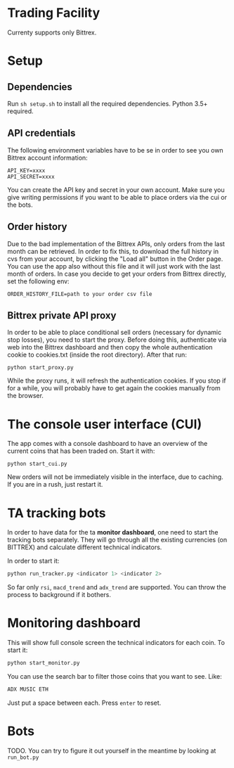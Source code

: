 # Trading Facility

Currenty supports only Bittrex.

# Setup
## Dependencies
Run
`sh setup.sh`
to install all the required dependencies. Python 3.5+ required.

## API credentials
The following environment variables have to be se in order to see you own Bittrex account information:
```
API_KEY=xxxx
API_SECRET=xxxx
```
You can create the API key and secret in your own account. Make sure you give writing permissions if you want to be able to place orders via the cui or the bots.
## Order history
Due to the bad implementation of the Bittrex APIs, only orders from the last month can be retrieved.
In order to fix this, to download the full history in cvs from your account, by clicking the "Load all"
button in the Order page. You can use the app also without this file and it will
just work with the last month of orders. In case you decide to get your orders from Bittrex directly, set the following env:
```
ORDER_HISTORY_FILE=path to your order csv file
```

## Bittrex private API proxy

In order to be able to place conditional sell orders (necessary for dynamic stop losses), you need to start the proxy.
Before doing this, authenticate via web into the Bittrex dashboard and then copy the whole authentication cookie
to cookies.txt (inside the root directory).
After that run:
```
python start_proxy.py
```
While the proxy runs, it will refresh the authentication cookies. If you stop if for a while, you will probably have
to get again the cookies manually from the browser.

# The console user interface (CUI)
The app comes with a console dashboard to have an overview of the current coins that has been traded
on. Start it with:
```
python start_cui.py
```
New orders will not be immediately visible in the interface, due to caching. If you are in a rush, just
restart it.

# TA tracking bots
In order to have data for the ta **monitor dashboard**, one need to start the tracking bots separately.
They will go through all the existing currencies (on BITTREX) and calculate different technical indicators.

In order to start it:
```bash
python run_tracker.py <indicator 1> <indicator 2>
```
So far only `rsi`, `macd_trend` and `adx_trend` are supported.
You can throw the process to background if it bothers.
# Monitoring dashboard
This will show full console screen the technical indicators for each coin.
To start it:
```bash
python start_monitor.py
```
You can use the search bar to filter those coins that you want to see. Like:
```bash
ADX MUSIC ETH
```
Just put a space between each. Press `enter` to reset.

# Bots
TODO. You can try to figure it out yourself in the meantime by looking at `run_bot.py`
